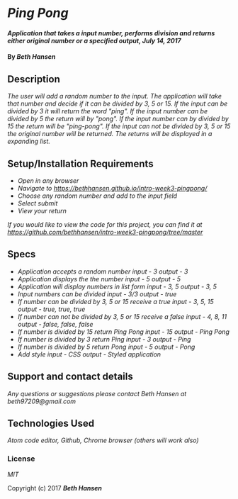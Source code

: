# _Ping Pong_

#### _Application that takes a input number, performs division and returns either original number or a specified output, July 14, 2017_

#### By _**Beth Hansen**_

## Description

_The user will add a random number to the input. The application will take that number and decide if it can be divided by 3, 5 or 15. If the input can be divided by 3 it will return the word "ping". If the input number can be divided by 5 the return will by "pong". If the input number can by divided by 15 the return will be "ping-pong". If the input can not be divided by 3, 5 or 15 the original number will be returned. The returns will be displayed in a expanding list._

## Setup/Installation Requirements

* _Open in any browser_
* _Navigate to https://bethhansen.github.io/intro-week3-pingpong/_
* _Choose any random number and add to the input field_
* _Select submit_
* _View your return_

_If you would like to view the code for this project, you can find it at https://github.com/bethhansen/intro-week3-pingpong/tree/master_

## Specs

* _Application accepts a random number_
  _input - 3_
  _output - 3_
* _Application displays the the number_
  _input - 5_
  _output - 5_
* _Application will display numbers in list form_
  _input - 3, 5_
  _output - 3, 5_
* _Input numbers can be divided_
  _input - 3/3_
  _output - true_
* _If number can be divided by 3, 5 or 15 receive a true_
  _input - 3, 5, 15_
  _output - true, true, true_
* _If number can not be divided by 3, 5 or 15 receive a false_
  _input - 4, 8, 11_
  _output - false, false, false_
* _If number is divided by 15 return Ping Pong_
  _input - 15_
  _output - Ping Pong_
* _If number is divided by 3 return Ping_
  _input - 3_
  _output - Ping_
* _If number is divided by 5 return Pong_
  _input - 5_
  _output - Pong_
* _Add style_
  _input - CSS_
  _output - Styled application_


## Support and contact details

_Any questions or suggestions please contact Beth Hansen at beth97209@gmail.com_

## Technologies Used

_Atom code editor, Github, Chrome browser (others will work also)_

### License

*MIT*

Copyright (c) 2017 **_Beth Hansen_**
